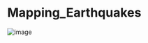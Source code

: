 # Mapping_Earthquakes

![image](https://user-images.githubusercontent.com/103073631/178239513-aac57c04-84f8-4898-bc20-7200e2ec1b10.png)
